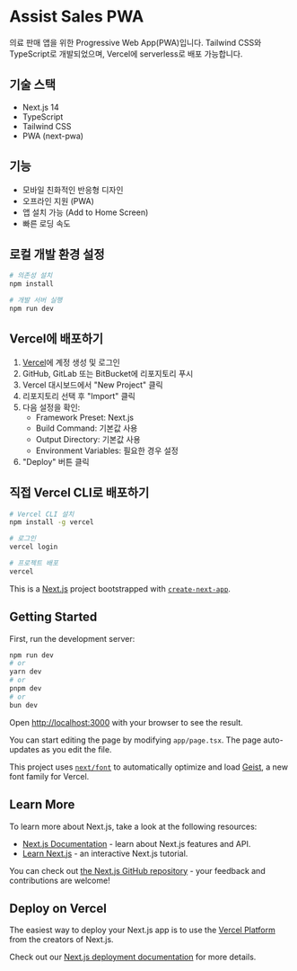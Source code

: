 # Assist Sales PWA

의료 판매 앱을 위한 Progressive Web App(PWA)입니다. Tailwind CSS와 TypeScript로 개발되었으며, Vercel에 serverless로 배포 가능합니다.

## 기술 스택

- Next.js 14
- TypeScript
- Tailwind CSS
- PWA (next-pwa)

## 기능

- 모바일 친화적인 반응형 디자인
- 오프라인 지원 (PWA)
- 앱 설치 가능 (Add to Home Screen)
- 빠른 로딩 속도

## 로컬 개발 환경 설정

```bash
# 의존성 설치
npm install

# 개발 서버 실행
npm run dev
```

## Vercel에 배포하기

1. [Vercel](https://vercel.com)에 계정 생성 및 로그인
2. GitHub, GitLab 또는 BitBucket에 리포지토리 푸시
3. Vercel 대시보드에서 "New Project" 클릭
4. 리포지토리 선택 후 "Import" 클릭
5. 다음 설정을 확인:
   - Framework Preset: Next.js
   - Build Command: 기본값 사용
   - Output Directory: 기본값 사용
   - Environment Variables: 필요한 경우 설정
6. "Deploy" 버튼 클릭

## 직접 Vercel CLI로 배포하기

```bash
# Vercel CLI 설치
npm install -g vercel

# 로그인
vercel login

# 프로젝트 배포
vercel
```

This is a [Next.js](https://nextjs.org) project bootstrapped with [`create-next-app`](https://nextjs.org/docs/app/api-reference/cli/create-next-app).

## Getting Started

First, run the development server:

```bash
npm run dev
# or
yarn dev
# or
pnpm dev
# or
bun dev
```

Open [http://localhost:3000](http://localhost:3000) with your browser to see the result.

You can start editing the page by modifying `app/page.tsx`. The page auto-updates as you edit the file.

This project uses [`next/font`](https://nextjs.org/docs/app/building-your-application/optimizing/fonts) to automatically optimize and load [Geist](https://vercel.com/font), a new font family for Vercel.

## Learn More

To learn more about Next.js, take a look at the following resources:

- [Next.js Documentation](https://nextjs.org/docs) - learn about Next.js features and API.
- [Learn Next.js](https://nextjs.org/learn) - an interactive Next.js tutorial.

You can check out [the Next.js GitHub repository](https://github.com/vercel/next.js) - your feedback and contributions are welcome!

## Deploy on Vercel

The easiest way to deploy your Next.js app is to use the [Vercel Platform](https://vercel.com/new?utm_medium=default-template&filter=next.js&utm_source=create-next-app&utm_campaign=create-next-app-readme) from the creators of Next.js.

Check out our [Next.js deployment documentation](https://nextjs.org/docs/app/building-your-application/deploying) for more details.
